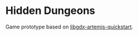 Hidden Dungeons
=========================

Game prototype based on [libgdx-artemis-quickstart](https://github.com/DaanVanYperen/libgdx-artemis-quickstart).
